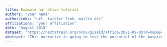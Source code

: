 ```yaml
---
title: Example narrative tutorial
authors: "your name"
authorLinks: "url, twitter link, mailto etc"
affiliations: "your affiliation"
date: "August 2018"
dataset: "https://nextstrain.org/ncov/gisaid/africa/2021-09-03?d=map&p=full"
abstract: "This narrative is going to test the potential of the Auspice narrative functionality using the publicly available North American mumps dataset."
---
```

